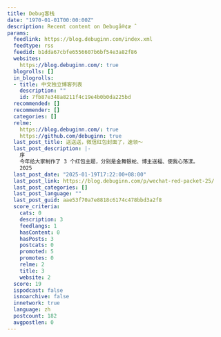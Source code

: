 ```yaml
---
title: Debug客栈
date: "1970-01-01T00:00:00Z"
description: Recent content on Debugå®¢æ ˆ
params:
  feedlink: https://blog.debuginn.com/index.xml
  feedtype: rss
  feedid: b1dda67cbfe6556607b6bf54e3a82f86
  websites:
    https://blog.debuginn.com/: true
  blogrolls: []
  in_blogrolls:
  - title: 中文独立博客列表
    description: ""
    id: 7fb87e348a8211f4c19e4b0b0da225bd
  recommended: []
  recommender: []
  categories: []
  relme:
    https://blog.debuginn.com/: true
    https://github.com/debuginn: true
  last_post_title: 送送送，微信红包封面了，速领～
  last_post_description: |-
    序
    今年给大家制作了 3 个红包主题，分别是金舞银蛇、博主送福、使我心荡漾。
    2025
  last_post_date: "2025-01-19T17:22:00+08:00"
  last_post_link: https://blog.debuginn.com/p/wechat-red-packet-25/
  last_post_categories: []
  last_post_language: ""
  last_post_guid: aae53f70a7e8818c6174c478bbd3a2f8
  score_criteria:
    cats: 0
    description: 3
    feedlangs: 1
    hasContent: 0
    hasPosts: 3
    postcats: 0
    promoted: 5
    promotes: 0
    relme: 2
    title: 3
    website: 2
  score: 19
  ispodcast: false
  isnoarchive: false
  innetwork: true
  language: zh
  postcount: 182
  avgpostlen: 0
---
```

